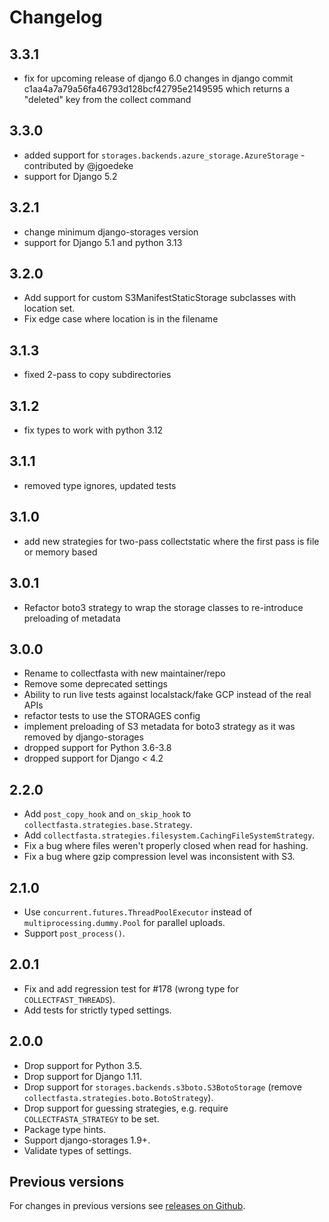 # Changelog
## 3.3.1
- fix for upcoming release of django 6.0 changes in django commit c1aa4a7a79a56fa46793d128bcf42795e2149595 which returns a "deleted" key from the collect command

## 3.3.0
- added support for `storages.backends.azure_storage.AzureStorage` - contributed by @jgoedeke
- support for Django 5.2

## 3.2.1
- change minimum django-storages version
- support for Django 5.1 and python 3.13

## 3.2.0
- Add support for custom S3ManifestStaticStorage subclasses with location set.
- Fix edge case where location is in the filename

## 3.1.3
- fixed 2-pass to copy subdirectories

## 3.1.2
- fix types to work with python 3.12

## 3.1.1
- removed type ignores, updated tests

## 3.1.0
- add new strategies for two-pass collectstatic where the first pass is file or memory based

## 3.0.1
- Refactor boto3 strategy to wrap the storage classes to re-introduce preloading of metadata

## 3.0.0

- Rename to collectfasta with new maintainer/repo
- Remove some deprecated settings
- Ability to run live tests against localstack/fake GCP instead of the real APIs
- refactor tests to use the STORAGES config
- implement preloading of S3 metadata for boto3 strategy as it was removed by django-storages
- dropped support for Python 3.6-3.8
- dropped support for Django < 4.2

## 2.2.0

- Add `post_copy_hook` and `on_skip_hook` to
  `collectfasta.strategies.base.Strategy`.
- Add `collectfasta.strategies.filesystem.CachingFileSystemStrategy`.
- Fix a bug where files weren't properly closed when read for hashing.
- Fix a bug where gzip compression level was inconsistent with S3.


## 2.1.0

- Use `concurrent.futures.ThreadPoolExecutor` instead of
  `multiprocessing.dummy.Pool` for parallel uploads.
- Support `post_process()`.

## 2.0.1

- Fix and add regression test for #178 (wrong type for `COLLECTFAST_THREADS`).
- Add tests for strictly typed settings.

## 2.0.0

- Drop support for Python 3.5.
- Drop support for Django 1.11.
- Drop support for `storages.backends.s3boto.S3BotoStorage` (remove
  `collectfasta.strategies.boto.BotoStrategy`).
- Drop support for guessing strategies, e.g. require
  `COLLECTFASTA_STRATEGY` to be set.
- Package type hints.
- Support django-storages 1.9+.
- Validate types of settings.

## Previous versions

For changes in previous versions see [releases on Github][releases].

[releases]: https://github.com/jasongi/collectfasta/releases
